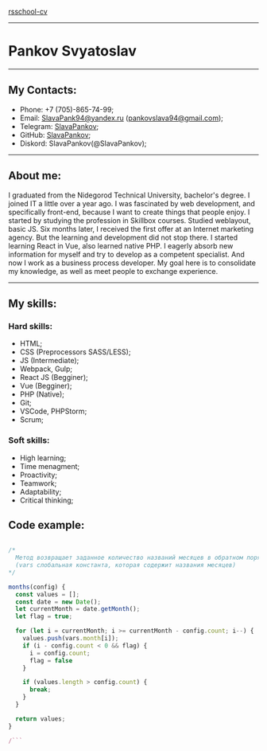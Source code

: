 [rsschool-cv](https://slavapankov.github.io/rsschool-cv/)

___

# Pankov Svyatoslav

___

## My Contacts:

- Phone: +7 (705)-865-74-99;
- Email: [SlavaPank94@yandex.ru](mailto:SlavaPank94@yandex.ru) ([pankovslava94@gmail.com](mailto:pankovslava94@gmail.com));
- Telegram: [SlavaPankov](https://t.me/SlavaPankov);
- GitHub: [SlavaPankov](https://github.com/SlavaPankov/);
- Diskord: SlavaPankov(@SlavaPankov);

___

## About me:

I graduated from the Nidegorod Technical University, bachelor's degree. I joined IT a little over a year ago. I was fascinated by web development, and specifically front-end, because I want to create things that people enjoy. 
I started by studying the profession in Skillbox courses. Studied weblayout, basic JS. Six months later, I received the first offer at an Internet marketing agency. But the learning and development did not stop there. I started learning React in Vue, also learned native PHP. 
I eagerly absorb new information for myself and try to develop as a competent specialist. And now I work as a business process developer.
My goal here is to consolidate my knowledge, as well as meet people to exchange experience.

___

## My skills: 

### Hard skills:

- HTML;
- CSS (Preprocessors SASS/LESS);
- JS (Intermediate);
- Webpack, Gulp;
- React JS (Begginer);
- Vue (Begginer);
- PHP (Native);
- Git;
- VSCode, PHPStorm;
- Scrum;

### Soft skills:

- High learning;
- Time menagment;
- Proactivity;
- Teamwork;
- Adaptability;
- Critical thinking;

## Code example:

```javascript

/* 
  Метод возвращает заданное количество названий месяцев в обратном порядке, начиная с текущего месяца 
  (vars слобальная константа, которая содержит названия месяцев)
*/

months(config) {
  const values = [];
  const date = new Date();
  let currentMonth = date.getMonth();
  let flag = true;

  for (let i = currentMonth; i >= currentMonth - config.count; i--) {
    values.push(vars.month[i]);
    if (i - config.count < 0 && flag) {
      i = config.count;
      flag = false
    }

    if (values.length > config.count) {
      break;
    }
  }

  return values;
}

/```